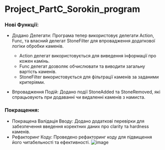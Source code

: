 # Project_PartC_Sorokin_program
### Нові Функції:

- Додано Делегати: Програма тепер використовує делегати Action, Func, та власний делегат StoneFilter для впровадження додаткової логіки обробки каменів.
  - Action делегат використовується для виведення інформації про кожен камінь.
  - Func делегат дозволяє обчислювати та виводити загальну вартість каменів.
  - StoneFilter використовується для фільтрації каменів за заданими критеріями.

- Впровадження Подій: Додано події StoneAdded та StoneRemoved, які спрацьовують при додаванні чи видаленні каменів з намиста.

### Покращення:

- Покращена Валідація Вводу: Додано додаткові перевірки для забезпечення введення коректних даних про clarity та hardness каменів.
- Рефакторинг Коду: Проведено рефакторинг коду для підвищення його читабельності та ефективності.
![image](https://github.com/VolodymyrSorokin/Project_PartC_Sorokin_program/assets/149332791/1c248a72-6a7d-433a-a929-9ee65328126d)
